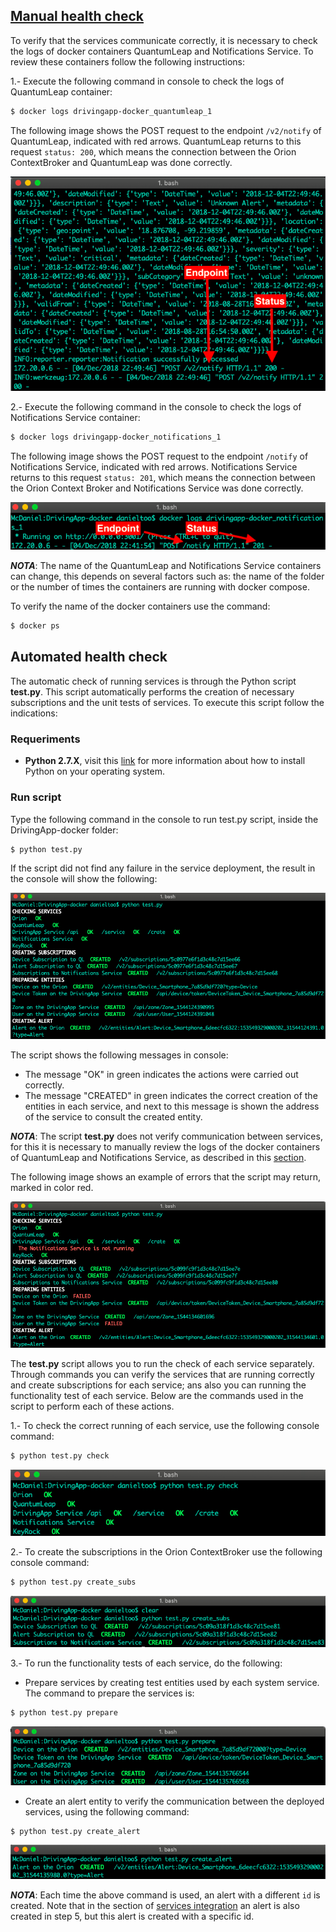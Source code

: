 ## [Manual health check](#manual-health-check)

To verify that the services communicate correctly, it is necessary to check the logs of docker containers QuantumLeap and Notifications Service. To review these containers follow the following instructions:

1.- Execute the following command in console to check the logs of QuantumLeap container:

```sh
$ docker logs drivingapp-docker_quantumleap_1
```

The following image shows the POST request to the endpoint `/v2/notify` of QuantumLeap, indicated with red arrows. QuantumLeap returns to this request `status: 200`, which means the connection between the Orion ContextBroker and QuantumLeap was done correctly.

![Docker Logs QuantumLeap](./img/manualReview1.png)

2.- Execute the following command in the console to check the logs of Notifications Service container:

```sh
$ docker logs drivingapp-docker_notifications_1
```

The following image shows the POST request to the endpoint `/notify` of Notifications Service, indicated with red arrows. Notifications Service returns to this request `status: 201`, which means the connection between the Orion Context Broker and Notifications Service was done correctly.

![Docker Logs Notificatiosn Service](./img/manualReview2.png)

***NOTA***: The name of the QuantumLeap and Notifications Service containers can change, this depends on several factors such as: the name of the folder or the number of times the containers are running with docker compose. 

To verify the name of the docker containers use the command:

```sh
$ docker ps 
```

## Automated health check 

The automatic check of running services is through the Python script **test.py**. This script automatically performs the creation of  necessary subscriptions and the unit tests of services. To execute this script follow the indications: 

### Requeriments

- **Python 2.7.X**, visit this [link](https://www.python.org/downloads/release/python-2715/) for more information about how to install Python on your operating system.

### Run script

Type the following command in the console to run test.py script, inside the DrivingApp-docker folder:

```sh
$ python test.py
```

If the script did not find any failure in the service deployment, the result in the console will show the following:

![Ejecución script test.py](./img/automatedReview1.png)

The script shows the following messages in console:

- The message "OK" in green indicates the actions were carried out correctly.
- The message "CREATED" in green indicates the correct creation of the entities in each service, and next to this message is shown the address of the service to consult the created entity.

***NOTA***: The script **test.py** does not verify communication between services, for this it is necessary to manually review the logs of the docker containers of QuantumLeap and Notifications Service, as described in this [section](./checks.md#manual-health-check).

The following image shows an example of errors that the script may return, marked in color red.

![Posibles errores que retorna el script test.py](./img/automatedReview2.png)

The **test.py** script allows you to run the check of each service separately. Through commands you can verify the services that are running correctly and create subscriptions for each service; ans also you can running the functionality test of each service. Below are the commands used in the script to perform each of these actions.

1.- To check the correct running of each service, use the following console command:

```sh
$ python test.py check
```

![Revisar la ejecución de cada servicio](./img/automatedReview3.png)

2.- To create the subscriptions in the Orion ContextBroker use the following console command: 

```sh
$ python test.py create_subs
```

![Creación e suscripciones en el Orion](./img/automatedReview4.png)

3.- To run the functionality tests of each service, do the following:

- Prepare services by creating test entities used by each system service. The command to prepare the services is: 

```sh
$ python test.py prepare
```

![Preparar los servicios creando entidades](./img/automatedReview5.png)  

- Create an alert entity to verify the communication between the deployed services, using the following command: 

```sh
$ python test.py create_alert
```

![Crear una entidad de alerta](./img/automatedReview6.png)

***NOTA***: Each time the above command is used, an alert with a different `id` is created. Note that in the section of [services integration](./tests.md#services-integration-creating-entities) an alert is also created in step 5, but this alert is created with a specific id.
